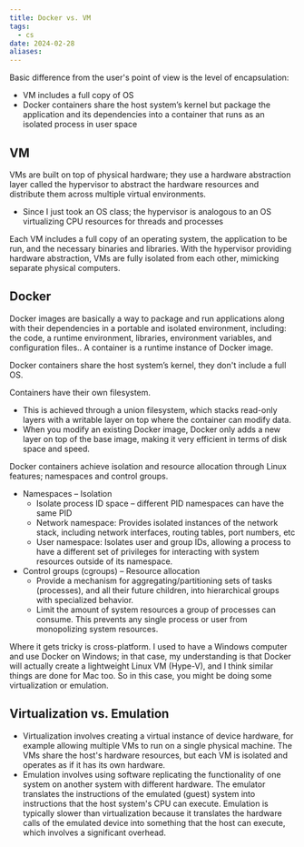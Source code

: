 ```yaml
---
title: Docker vs. VM
tags:
  - cs
date: 2024-02-28
aliases:
---
```

Basic difference from the user's point of view is the level of encapsulation: 
- VM includes a full copy of OS
- Docker containers share the host system’s kernel but package the application and its dependencies into a container that runs as an isolated process in user space

## VM
VMs are built on top of physical hardware; they use a hardware abstraction layer called the hypervisor to abstract the hardware resources and distribute them across multiple virtual environments.
- Since I just took an OS class; the hypervisor is analogous to an OS virtualizing CPU resources for threads and processes

Each VM includes a full copy of an operating system, the application to be run, and the necessary binaries and libraries. With the hypervisor providing hardware abstraction, VMs are fully isolated from each other, mimicking separate physical computers.

## Docker
Docker images are basically a way to package and run applications along with their dependencies in a portable and isolated environment, including: the code, a runtime environment, libraries, environment variables, and configuration files.. A container is a runtime instance of Docker image.

Docker containers share the host system’s kernel, they don't include a full OS.

Containers have their own filesystem. 
- This is achieved through a union filesystem, which stacks read-only layers with a writable layer on top where the container can modify data. 
- When you modify an existing Docker image, Docker only adds a new layer on top of the base image, making it very efficient in terms of disk space and speed.

Docker containers achieve isolation and resource allocation through Linux features; namespaces and control groups.
- Namespaces – Isolation
	- Isolate process ID space – different PID namespaces can have the same PID
	- Network namespace: Provides isolated instances of the network stack, including network interfaces, routing tables, port numbers, etc
	- User namespace: Isolates user and group IDs, allowing a process to have a different set of privileges for interacting with system resources outside of its namespace.
- Control groups (cgroups) – Resource allocation
	- Provide a mechanism for aggregating/partitioning sets of tasks (processes), and all their future children, into hierarchical groups with specialized behavior.
	- Limit the amount of system resources a group of processes can consume. This prevents any single process or user from monopolizing system resources.

Where it gets tricky is cross-platform. I used to have a Windows computer and use Docker on Windows; in that case, my understanding is that Docker will actually create a lightweight Linux VM (Hype-V), and I think similar things are done for Mac too. So in this case, you might be doing some virtualization or emulation. 

## Virtualization vs. Emulation
- Virtualization involves creating a virtual instance of device hardware, for example allowing multiple VMs to run on a single physical machine. The VMs share the host's hardware resources, but each VM is isolated and operates as if it has its own hardware.
- Emulation involves using software replicating the functionality of one system on another system with different hardware. The emulator translates the instructions of the emulated (guest) system into instructions that the host system's CPU can execute. Emulation is typically slower than virtualization because it translates the hardware calls of the emulated device into something that the host can execute, which involves a significant overhead. 